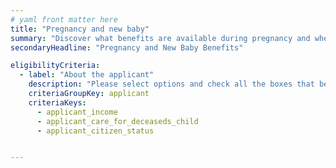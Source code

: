 ```yaml
---
# yaml front matter here
title: "Pregnancy and new baby"
summary: "Discover what benefits are available during pregnancy and when you have a new child, either through birth or adoption."
secondaryHeadline: "Pregnancy and New Baby Benefits"

eligibilityCriteria:
  - label: "About the applicant"
    description: "Please select options and check all the boxes that best describe you (the person who will be applying for benefits)."
    criteriaGroupKey: applicant
    criteriaKeys:
      - applicant_income
      - applicant_care_for_deceaseds_child
      - applicant_citizen_status


---
```

